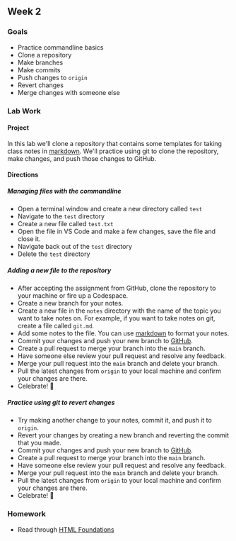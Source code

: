## Week 2

### Goals

* Practice commandline basics
* Clone a repository
* Make branches
* Make commits
* Push changes to `origin`
* Revert changes
* Merge changes with someone else

### Lab Work

#### Project

In this lab we'll clone a repository that contains some templates for taking class notes in [markdown](https://www.markdownguide.org/). We'll practice using git to clone the repository, make changes, and push those changes to GitHub.

#### Directions

##### Managing files with the commandline
* Open a terminal window and create a new directory called `test`
* Navigate to the `test` directory
* Create a new file called `test.txt`
* Open the file in VS Code and make a few changes, save the file and close it.
* Navigate back out of the `test` directory
* Delete the `test` directory

##### Adding a new file to the repository
* After accepting the assignment from GitHub, clone the repository to your machine or fire up a Codespace.
* Create a new branch for your notes.
* Create a new file in the `notes` directory with the name of the topic you want to take notes on. For example, if you want to take notes on git, create a file called `git.md`.
* Add some notes to the file. You can use [markdown](https://www.markdownguide.org/) to format your notes.
* Commit your changes and push your new branch to [GitHub](https://github.com).
* Create a pull request to merge your branch into the `main` branch.
* Have someone else review your pull request and resolve any feedback.
* Merge your pull request into the `main` branch and delete your branch.
* Pull the latest changes from `origin` to your local machine and confirm your changes are there.
* Celebrate! 🎉

##### Practice using git to revert changes
* Try making another change to your notes, commit it, and push it to `origin`.
* Revert your changes by creating a new branch and reverting the commit that you made.
* Commit your changes and push your new branch to [GitHub](https://github.com).
* Create a pull request to merge your branch into the `main` branch.
* Have someone else review your pull request and resolve any feedback.
* Merge your pull request into the `main` branch and delete your branch.
* Pull the latest changes from `origin` to your local machine and confirm your changes are there.
* Celebrate! 🎉

### Homework

* Read through [HTML Foundations](https://www.theodinproject.com/paths/foundations/courses/foundations#html-foundations)
